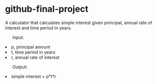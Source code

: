 # github-final-project
A calculator that calculates simple interest given principal, annual rate of interest and time period in years.
<ol>Input:</ol>
   <li>p, principal amount</li>
   <li>t, time period in years</li>
   <li>r, annual rate of interest</li>
<ol>Output:</ol>
   <li>simple interest = p*t*r</li>
